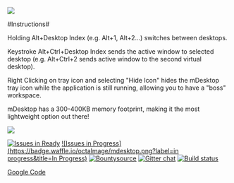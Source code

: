 ![](https://cloudup.com/c9IqLZu0HNA+)

#Instructions#

Holding Alt+Desktop Index (e.g. Alt+1, Alt+2...) switches between desktops.

Keystroke Alt+Ctrl+Desktop Index sends the active window to selected desktop (e.g. Alt+Ctrl+2 sends active window to the second virtual desktop).

Right Clicking on tray icon and selecting "Hide Icon" hides the mDesktop tray icon while the application is still running, allowing you to have a "boss" workspace.

mDesktop has a 300-400KB memory footprint, making it the most lightweight option out there!

[![](https://cloudup.com/cZZH7Nt48tF+)](http://getmdesktop.com)

[![Issues in Ready](https://badge.waffle.io/octalmage/mdesktop.png?label=ready&title=Ready)](https://waffle.io/octalmage/mdesktop) [![Issues in Progress](https://badge.waffle.io/octalmage/mdesktop.png?label=in progress&title=In Progress)](https://waffle.io/octalmage/mdesktop) [![Bountysource](https://www.bountysource.com/badge/tracker?tracker_id=1897034)](https://www.bountysource.com/trackers/1897034-mdesktop?utm_source=1897034&utm_medium=shield&utm_campaign=TRACKER_BADGE) [![Gitter chat](https://badges.gitter.im/octalmage/mDesktop.png)](https://gitter.im/octalmage/mDesktop) [![Build status](https://ci.appveyor.com/api/projects/status/yqds3xmd86b5jtyp)](https://ci.appveyor.com/project/octalmage/mdesktop)

[Google Code](https://code.google.com/p/mdesktop/)
